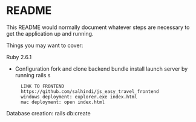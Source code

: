 # README

This README would normally document whatever steps are necessary to get the
application up and running.

Things you may want to cover:

Ruby 2.6.1



* Configuration
fork and clone backend
bundle install
launch server by running rails s

        LINK TO FRONTEND
        https://github.com/salhindi/js_easy_travel_frontend
        windows deployment: explorer.exe index.html
        mac deployment: open index.html
        


Database creation: rails db:create

